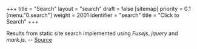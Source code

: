 +++
title = "Search"
layout = "search"
draft = false
[sitemap]
  priority = 0.1
[menu."0.search"]
  weight = 2001
  identifier = "search"
  title = "Click to Search"
+++

Results from static site search implemented using _Fusejs_, _jquery_
and _mark.js_. -- [Source](https://gist.github.com/eddiewebb/735feb48f50f0ddd65ae5606a1cb41ae)
